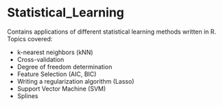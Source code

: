 # Statistical_Learning
Contains applications of different statistical learning methods written in R.
Topics covered:
- k-nearest neighbors (kNN)
- Cross-validation
- Degree of freedom determination
- Feature Selection (AIC, BIC)
- Writing a regularization algorithm (Lasso)
- Support Vector Machine (SVM)
- Splines
